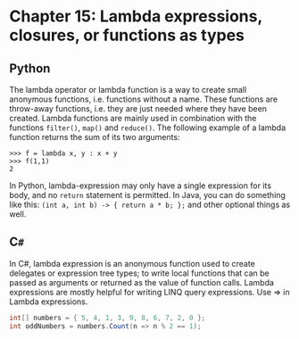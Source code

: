 # Chapter 15: Lambda expressions, closures, or functions as types

## Python

The lambda operator or lambda function is a way to create small anonymous functions, i.e. functions without a name. These functions are throw-away functions, i.e. they are just needed where they have been created. Lambda functions are mainly used in combination with the functions `filter()`, `map()` and `reduce()`.
The following example of a lambda function returns the sum of its two arguments:

```
>>> f = lambda x, y : x + y
>>> f(1,1)
2
```

In Python, lambda-expression may only have a single expression for its body, and no `return` statement is permitted. In Java, you can do something like this: `(int a, int b) -> { return a * b; };` and other optional things as well.

## C`#`

In C#, lambda expression is an anonymous function used to create delegates or expression tree types; to write local functions that can be passed as arguments or returned as the value of function calls. Lambda expressions are mostly helpful for writing LINQ query expressions. 
Use => in Lambda expressions.

```csharp
int[] numbers = { 5, 4, 1, 3, 9, 8, 6, 7, 2, 0 };  
int oddNumbers = numbers.Count(n => n % 2 == 1);  
```
